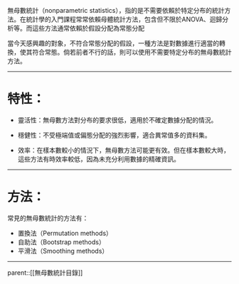 無母數統計（nonparametric statistics），指的是不需要依賴於特定分布的統計方法。在統計學的入門課程常常依賴母體統計方法，包含但不限於ANOVA、迴歸分析等。而這些方法通常依賴於假設分配為常態分配

當今天感興趣的對象，不符合常態分配的假設，一種方法是對數據進行適當的轉換，使其符合常態。倘若前者不行的話，則可以使用不需要特定分布的無母數統計方法。
- - -
# 特性：
- 靈活性：無母數方法對分布的要求很低，適用於不確定數據分配的情況。

- 穩健性：不受極端值或偏態分配的強烈影響，適合異常值多的資料集。

- 效率：在樣本數較小的情況下，無母數方法可能更有效。但在樣本數較大時，這些方法有時效率較低，因為未充分利用數據的精確資訊。
- - -
# 方法：
常見的無母數統計的方法有：
- 置換法（Permutation methods）
- 自助法（Bootstrap methods）
- 平滑法（Smoothing methods）
- - -
parent::[[無母數統計目錄]]